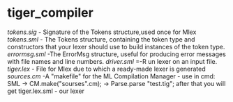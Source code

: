 # tiger_compiler
_tokens.sig_ -  Signature of the Tokens structure,used once for Mlex 
_tokens.sml_ - The Tokens structure, containing the token type and constructors that your lexer should use to build instances of the token type. 
_errormsg.sml_ -The ErrorMsg structure, useful for producing error messages with file names and line numbers.
_driver.sml_  =-R un lexer on an input file.
_tiger.lex_ - File for Mlex due to which a ready-made lexer is generated
_sources.cm_  -A "makefile" for the ML Compilation Manager - 
use in cmd:
SML -> CM.make("sourses".cm); -> Parse.parse "test.tig";
after that you will get tiger.lex.sml - our lexer 
